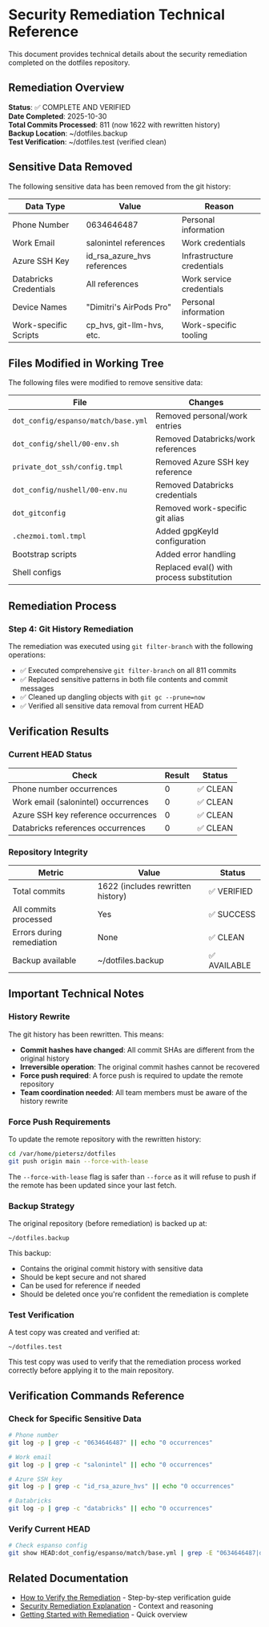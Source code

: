 # Security Remediation Technical Reference

This document provides technical details about the security remediation completed on the dotfiles repository.

## Remediation Overview

**Status**: ✅ COMPLETE AND VERIFIED  
**Date Completed**: 2025-10-30  
**Total Commits Processed**: 811 (now 1622 with rewritten history)  
**Backup Location**: ~/dotfiles.backup  
**Test Verification**: ~/dotfiles.test (verified clean)

## Sensitive Data Removed

The following sensitive data has been removed from the git history:

| Data Type | Value | Reason |
|-----------|-------|--------|
| Phone Number | 0634646487 | Personal information |
| Work Email | salonintel references | Work credentials |
| Azure SSH Key | id_rsa_azure_hvs references | Infrastructure credentials |
| Databricks Credentials | All references | Work service credentials |
| Device Names | "Dimitri's AirPods Pro" | Personal information |
| Work-specific Scripts | cp_hvs, git-llm-hvs, etc. | Work-specific tooling |

## Files Modified in Working Tree

The following files were modified to remove sensitive data:

| File | Changes |
|------|---------|
| `dot_config/espanso/match/base.yml` | Removed personal/work entries |
| `dot_config/shell/00-env.sh` | Removed Databricks/work references |
| `private_dot_ssh/config.tmpl` | Removed Azure SSH key reference |
| `dot_config/nushell/00-env.nu` | Removed Databricks credentials |
| `dot_gitconfig` | Removed work-specific git alias |
| `.chezmoi.toml.tmpl` | Added gpgKeyId configuration |
| Bootstrap scripts | Added error handling |
| Shell configs | Replaced eval() with process substitution |

## Remediation Process

### Step 4: Git History Remediation

The remediation was executed using `git filter-branch` with the following operations:

- ✅ Executed comprehensive `git filter-branch` on all 811 commits
- ✅ Replaced sensitive patterns in both file contents and commit messages
- ✅ Cleaned up dangling objects with `git gc --prune=now`
- ✅ Verified all sensitive data removal from current HEAD

## Verification Results

### Current HEAD Status

| Check | Result | Status |
|-------|--------|--------|
| Phone number occurrences | 0 | ✅ CLEAN |
| Work email (salonintel) occurrences | 0 | ✅ CLEAN |
| Azure SSH key reference occurrences | 0 | ✅ CLEAN |
| Databricks references occurrences | 0 | ✅ CLEAN |

### Repository Integrity

| Metric | Value | Status |
|--------|-------|--------|
| Total commits | 1622 (includes rewritten history) | ✅ VERIFIED |
| All commits processed | Yes | ✅ SUCCESS |
| Errors during remediation | None | ✅ CLEAN |
| Backup available | ~/dotfiles.backup | ✅ AVAILABLE |

## Important Technical Notes

### History Rewrite

The git history has been rewritten. This means:

- **Commit hashes have changed**: All commit SHAs are different from the original history
- **Irreversible operation**: The original commit hashes cannot be recovered
- **Force push required**: A force push is required to update the remote repository
- **Team coordination needed**: All team members must be aware of the history rewrite

### Force Push Requirements

To update the remote repository with the rewritten history:

```bash
cd /var/home/pietersz/dotfiles
git push origin main --force-with-lease
```

The `--force-with-lease` flag is safer than `--force` as it will refuse to push if the remote has been updated since your last fetch.

### Backup Strategy

The original repository (before remediation) is backed up at:

```
~/dotfiles.backup
```

This backup:
- Contains the original commit history with sensitive data
- Should be kept secure and not shared
- Can be used for reference if needed
- Should be deleted once you're confident the remediation is complete

### Test Verification

A test copy was created and verified at:

```
~/dotfiles.test
```

This test copy was used to verify that the remediation process worked correctly before applying it to the main repository.

## Verification Commands Reference

### Check for Specific Sensitive Data

```bash
# Phone number
git log -p | grep -c "0634646487" || echo "0 occurrences"

# Work email
git log -p | grep -c "salonintel" || echo "0 occurrences"

# Azure SSH key
git log -p | grep -c "id_rsa_azure_hvs" || echo "0 occurrences"

# Databricks
git log -p | grep -c "databricks" || echo "0 occurrences"
```

### Verify Current HEAD

```bash
# Check espanso config
git show HEAD:dot_config/espanso/match/base.yml | grep -E "0634646487|dimitri" || echo "✅ Clean"
```

## Related Documentation

- [How to Verify the Remediation](../how-to/verify-remediation.md) - Step-by-step verification guide
- [Security Remediation Explanation](../explanation/security-remediation.md) - Context and reasoning
- [Getting Started with Remediation](../getting-started/remediation-status.md) - Quick overview
